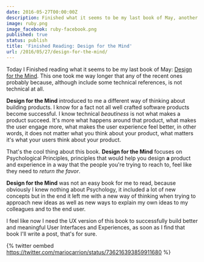 ```yaml
---
date: 2016-05-27T00:00:00Z
description: Finished what it seems to be my last book of May, another MEAP one.
image: ruby.png
image_facebook: ruby-facebook.png
published: true
status: publish
title: 'Finished Reading: Design for the Mind'
url: /2016/05/27/design-for-the-mind/
---
```


Today I Finished reading what it seems to be my last book of May: [Design for the Mind](https://www.manning.com/books/design-for-the-mind). This one took me way longer that any of the recent ones probably because, although include some technical references, is not technical at all.

**Design for the Mind** introduced to me a different way of thinking about building products. I know for a fact not all well crafted software products become successful. I know technical _beautiness_ is not what makes a product succeed. It's more what happens around that product, what makes the user engage more, what makes the user experience feel better, in other words, it does not matter what you think about your product, what matters it's what your users think about your product.

That's the cool thing about this book. **Design for the Mind** focuses on Psychological Principles, principles that would help you design **a** product and experience in a way that the people you're trying to reach to, feel like they need to _return the favor_.

**Design for the Mind** was not an easy book for me to read, because obviously I knew nothing about Psychology, it included a lot of new concepts but in the end it left me with a new way of thinking when trying to approach new ideas as well as new ways to explain my own ideas to my colleagues and to the end user.

I feel like now I need the UX version of this book to successfully build better and meaningful User Interfaces and Experiences, as soon as I find that book I'll write a post, that's for sure.

{% twitter oembed https://twitter.com/mariocarrion/status/736216393859911680 %}
